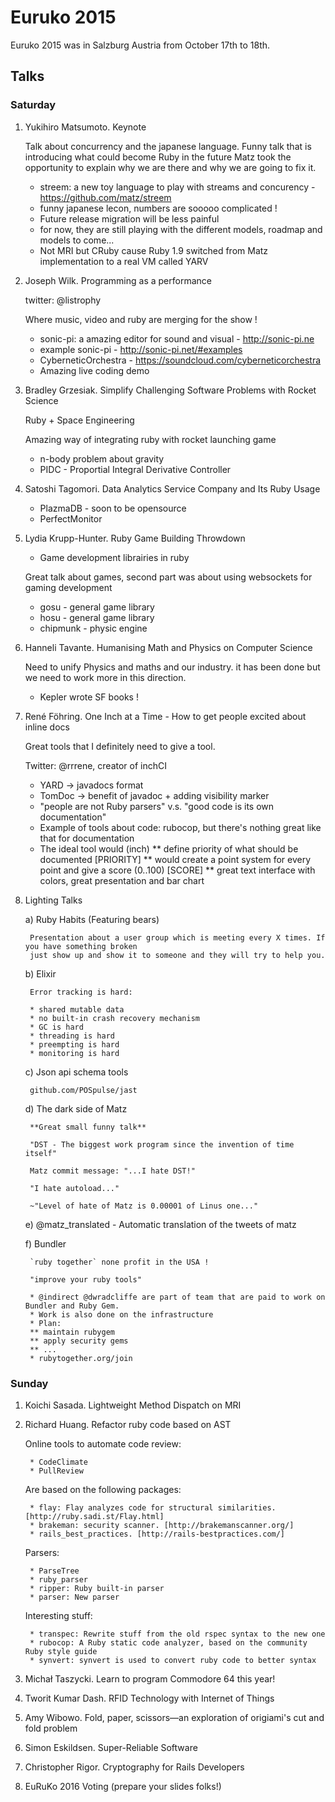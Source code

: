 # Euruko 2015

Euruko 2015 was in Salzburg Austria from October 17th to 18th.

## Talks

### Saturday

1. Yukihiro Matsumoto. Keynote

    Talk about concurrency and the japanese language. Funny talk that is introducing what could become
    Ruby in the future Matz took the opportunity to explain why we are there and why we are going to
    fix it.

    * streem: a new toy language to play with streams and concurency - https://github.com/matz/streem
    * funny japanese lecon, numbers are sooooo complicated !
    * Future release migration will be less painful
    * for now, they are still playing with the different models, roadmap and models to come...
    * Not MRI but CRuby cause Ruby 1.9 switched from Matz implementation to a real VM called YARV

2. Joseph Wilk. Programming as a performance

    twitter: @listrophy

    Where music, video and ruby are merging for the show !

    * sonic-pi: a amazing editor for sound and visual - http://sonic-pi.ne
    * example sonic-pi - http://sonic-pi.net/#examples
    * CyberneticOrchestra - https://soundcloud.com/cyberneticorchestra
    * Amazing live coding demo

3. Bradley Grzesiak. Simplify Challenging Software Problems with Rocket Science

    Ruby + Space Engineering

    Amazing way of integrating ruby with rocket launching game

    * n-body problem about gravity
    * PIDC - Proportial Integral Derivative Controller

4. Satoshi Tagomori. Data Analytics Service Company and Its Ruby Usage

    * PlazmaDB - soon to be opensource
    * PerfectMonitor

5. Lydia Krupp-Hunter. Ruby Game Building Throwdown

    * Game development librairies in ruby

    Great talk about games, second part was about using websockets for gaming development

    * gosu - general game library
    * hosu - general game library
    * chipmunk - physic engine

6. Hanneli Tavante. Humanising Math and Physics on Computer Science

    Need to unify Physics and maths and our industry. it has been done but we need to work
    more in this direction.

    * Kepler wrote SF books !

7. René Föhring. One Inch at a Time - How to get people excited about inline docs

    Great tools that I definitely need to give a tool.

    Twitter: @rrrene, creator of inchCI

    * YARD -> javadocs format
    * TomDoc -> benefit of javadoc + adding visibility marker
    * "people are not Ruby parsers" v.s. "good code is its own documentation"
    * Example of tools about code: rubocop, but there's nothing great like that for documentation
    * The ideal tool would (inch)
    ** define priority of what should be documented [PRIORITY]
    ** would create a point system for every point and give a score (0..100) [SCORE]
    ** great text interface with colors, great presentation and bar chart

8. Lighting Talks

    a) Ruby Habits (Featuring bears)

        Presentation about a user group which is meeting every X times. If you have something broken
        just show up and show it to someone and they will try to help you.

    b) Elixir

        Error tracking is hard:

        * shared mutable data
        * no built-in crash recovery mechanism
        * GC is hard
        * threading is hard
        * preempting is hard
        * monitoring is hard

    c) Json api schema tools

        github.com/POSpulse/jast

    d) The dark side of Matz

        **Great small funny talk**

        "DST - The biggest work program since the invention of time itself"

        Matz commit message: "...I hate DST!"

        "I hate autoload..."

        ~"Level of hate of Matz is 0.00001 of Linus one..."

    e) @matz_translated - Automatic translation of the tweets of matz

    f) Bundler

        `ruby together` none profit in the USA !

        "improve your ruby tools"

        * @indirect @dwradcliffe are part of team that are paid to work on Bundler and Ruby Gem.
        * Work is also done on the infrastructure
        * Plan:
        ** maintain rubygem
        ** apply security gems
        ** ...
        * rubytogether.org/join

### Sunday

1. Koichi Sasada. Lightweight Method Dispatch on MRI

2. Richard Huang. Refactor ruby code based on AST

    Online tools to automate code review:

        * CodeClimate
        * PullReview

    Are based on the following packages:

        * flay: Flay analyzes code for structural similarities. [http://ruby.sadi.st/Flay.html]
        * brakeman: security scanner. [http://brakemanscanner.org/]
        * rails_best_practices. [http://rails-bestpractices.com/]

    Parsers:

        * ParseTree
        * ruby_parser
        * ripper: Ruby built-in parser
        * parser: New parser

    Interesting stuff:

        * transpec: Rewrite stuff from the old rspec syntax to the new one
        * rubocop: A Ruby static code analyzer, based on the community Ruby style guide
        * synvert: synvert is used to convert ruby code to better syntax

3. Michał Taszycki. Learn to program Commodore 64 this year!

4. Tworit Kumar Dash. RFID Technology with Internet of Things

5. Amy Wibowo. Fold, paper, scissors—an exploration of origiami's cut and fold problem

6. Simon Eskildsen. Super-Reliable Software

7. Christopher Rigor. Cryptography for Rails Developers

8. EuRuKo 2016 Voting (prepare your slides folks!)
